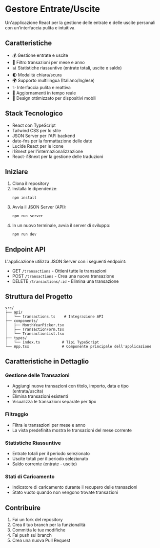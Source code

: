 # Gestore Entrate/Uscite

Un'applicazione React per la gestione delle entrate e delle uscite personali con un'interfaccia pulita e intuitiva.

## Caratteristiche

- 💰 Gestione entrate e uscite
- 📅 Filtro transazioni per mese e anno
- 📊 Statistiche riassuntive (entrate totali, uscite e saldo)
- 🌓 Modalità chiara/scura
- 🌍 Supporto multilingua (Italiano/Inglese)
- ✨ Interfaccia pulita e reattiva
- 🔄 Aggiornamenti in tempo reale
- 📱 Design ottimizzato per dispositivi mobili

## Stack Tecnologico

- React con TypeScript
- Tailwind CSS per lo stile
- JSON Server per l'API backend
- date-fns per la formattazione delle date
- Lucide React per le icone
- i18next per l'internazionalizzazione
- React-i18next per la gestione delle traduzioni

## Iniziare

1. Clona il repository
2. Installa le dipendenze:
   ```bash
   npm install
   ```
3. Avvia il JSON Server (API):
   ```bash
   npm run server
   ```
4. In un nuovo terminale, avvia il server di sviluppo:
   ```bash
   npm run dev
   ```

## Endpoint API

L'applicazione utilizza JSON Server con i seguenti endpoint:

- GET `/transactions` - Ottieni tutte le transazioni
- POST `/transactions` - Crea una nuova transazione
- DELETE `/transactions/:id` - Elimina una transazione

## Struttura del Progetto

```
src/
├── api/
│   └── transactions.ts    # Integrazione API
├── components/
│   ├── MonthYearPicker.tsx
│   ├── TransactionForm.tsx
│   └── TransactionList.tsx
├── types/
│   └── index.ts          # Tipi TypeScript
└── App.tsx               # Componente principale dell'applicazione
```

## Caratteristiche in Dettaglio

### Gestione delle Transazioni
- Aggiungi nuove transazioni con titolo, importo, data e tipo (entrata/uscita)
- Elimina transazioni esistenti
- Visualizza le transazioni separate per tipo

### Filtraggio
- Filtra le transazioni per mese e anno
- La vista predefinita mostra le transazioni del mese corrente

### Statistiche Riassuntive
- Entrate totali per il periodo selezionato
- Uscite totali per il periodo selezionato
- Saldo corrente (entrate - uscite)

### Stati di Caricamento
- Indicatore di caricamento durante il recupero delle transazioni
- Stato vuoto quando non vengono trovate transazioni

## Contribuire

1. Fai un fork del repository
2. Crea il tuo branch per la funzionalità
3. Committa le tue modifiche
4. Fai push sul branch
5. Crea una nuova Pull Request